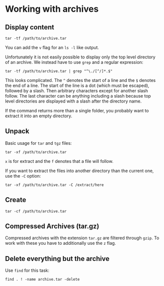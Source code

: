# Working with archives

## Display content

```
tar -tf /path/to/archive.tar
```

You can add the `v` flag for an `ls -l` like output.

Unfortunately it is not easily possible to display only the top level
directory of an archive. We instead have to use `grep` and a regular
expression:

```
tar -tf /path/to/archive.tar | grep "^\./[^/]*.$"
```

This looks complicated. The `^` denotes the start of a line and the `$`
denotes the end of a line. The start of the line is a dot (which must be
escaped), followed by a slash. Then arbitrary characters except for another
slash follow. The last character can be anything including a slash because
top level directories are displayed with a slash after the directory name.

If the command returns more than a single folder, you probably want to
extract it into an empty directory.

## Unpack

Basic usage for `tar` and `tgz` files:

```
tar -xf /path/to/archive.tar
```

`x` is for extract and the `f` denotes that a file will follow.

If you want to extract the files into another directory than the current one,
use the `-C` option:

```
tar -xf /path/to/archive.tar -C /extract/here
```

## Create

```
tar -cf /path/to/archive.tar
```

## Compressed Archives (tar.gz)

Compressed archives with the extension `tar.gz` are filtered through `gzip`. To
work with these you have to additionally use the `z` flag.


## Delete everything but the archive

Use `find` for this task:

```
find . ! -name archive.tar -delete
```
